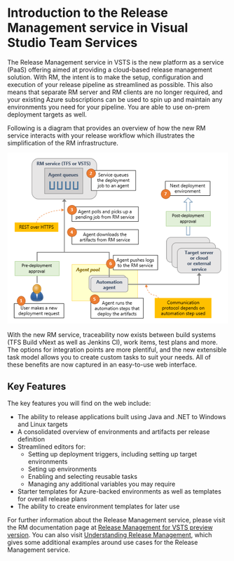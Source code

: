 # Introduction to the Release Management service in Visual Studio Team Services
The Release Management service in VSTS is the new platform as a service (PaaS) offering aimed at providing a cloud-based release management solution.  With RM,  the intent is to make the setup, configuration and execution of your release pipeline as streamlined as possible.  This also means that separate RM server and RM clients are no longer required, and your existing Azure subscriptions can be used to spin up and maintain any environments you need for your pipeline.  You are able to use on-prem deployment targets as well.  

Following is a diagram that provides an overview of how the new RM service interacts with your release workflow which illustrates the simplification of the RM infrastructure.

![ReleaseOverview](Images/understand-rm-05.png)

With the new RM service, traceability now exists between build systems (TFS Build vNext as well as Jenkins CI), work items, test plans and more.  The options for integration points are more plentiful, and the new extensible task model allows you to create custom tasks to suit your needs.  All of these benefits are now captured in an easy-to-use web interface.
## Key Features
The key features you will find on the web include:
- The ability to release applications built using Java and .NET to Windows and Linux targets
- A consolidated overview of environments and artifacts per release definition
- Streamlined editors for: 
	- Setting up deployment triggers, including setting up target environments
	- Seting up environments
	- Enabling and selecting reusable tasks
	- Managing any additional variables you may require
- Starter templates for Azure-backed environments as well as templates for overall release plans
- The ability to create environment templates for later use

For further information about the Release Management service, please visit the RM documentation page at [Release Management for VSTS preview version](https://msdn.microsoft.com/Library/vs/alm/Release/overview-rmpreview).
You can also visit [Understanding Release Management](https://msdn.microsoft.com/Library/vs/alm/Release/getting-started/understand-rm), which gives some additional examples around use cases for the Release Management service.